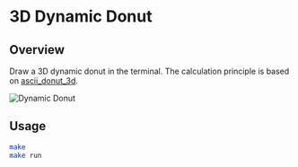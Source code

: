 # 3D Dynamic Donut

## Overview
Draw a 3D dynamic donut in the terminal. 
The calculation principle is based on [ascii_donut_3d](https://github.com/tong2prosperity/ascii_donut_3d).

![Dynamic Donut](image/donut.gif)

## Usage
``` bash
make
make run
```
